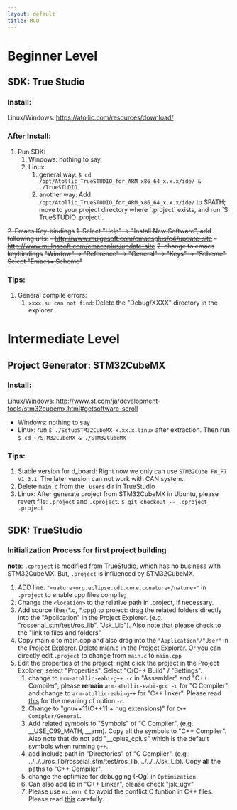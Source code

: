 ```yaml
---
layout: default
title: MCU
---
```


# Beginner Level
## SDK: True Studio
### Install:
Linux/Windows: https://atollic.com/resources/download/

### After Install:
1. Run SDK:
   1. Windows: nothing to say.
   2. Linux: 
       1. general way: `$ cd /opt/Atollic_TrueSTUDIO_for_ARM_x86_64_x.x.x/ide/ & ./TrueSTUDIO`
       2. another way: Add `/opt/Atollic_TrueSTUDIO_for_ARM_x86_64_x.x.x/ide/` to $PATH; move to your project directory where `.project` exists, and run `$ TrueSTUDIO .project`.
 
~~2. Emacs Key-bindings~~
   ~~1. Select "Help" -> "Install New Software", add following urls:~~
      ~~- http://www.mulgasoft.com/emacsplus/e4/update-site~~
      ~~- http://www.mulgasoft.com/emacsplus/update-site~~
   ~~2. change to emacs keybindings~~
      ~~"Window" -> "Reference" -> "General" -> "Keys" -> "Scheme". Select "Emacs+ Scheme"~~

### Tips:
1. General compile errors:
    1. `xxxx.su can not find`: Delete the "Debug/XXXX" directory in the explorer

# Intermediate Level
## Project Generator: STM32CubeMX 

### Install:
Linux/Windows: http://www.st.com/ja/development-tools/stm32cubemx.html#getsoftware-scroll
- Windows: nothing to say
- Linux: run `$ ./SetupSTM32CubeMX-x.xx.x.linux` after extraction. Then run `$ cd ~/STM32CubeMX & ./STM32CubeMX`

### Tips:
1. Stable version for d_board: Right now we only can use ```STM32Cube FW_F7 V1.3.1```. The later version can not work with CAN system.
2. Delete ``` main.c ``` from the ``` Users``` dir in TrueStudio
3. Linux: After generate project from STM32CubeMX in Ubuntu, please revert file: ```.project``` and ```.cproject```.
```$ git checkout -- .cproject  .project```  

## SDK: TrueStudio

### Initialization  Process for first project building
**note**: `.cproject` is modified from TrueStudio, which has no business with STM32CubeMX. But, `.project` is influenced by STM32CubeMX.
1. ADD line: `"<nature>org.eclipse.cdt.core.ccnature</nature>"` in `.project` to enable cpp files compile; 
2. Change the `<location>` to the relative path in .project, if necessary.
2. Add source files(*.c, *.cpp) to project: drag the related folders directly into the "Application" in the Project Explorer. (e.g. "rosserial_stm/test/ros_lib", "Jsk_Lib"). Also note that please check to the "link to files and folders"
3. Copy main.c to main.cpp and also drag into the `"Application"/"User"` in the Project Explorer. 
    Delete mian.c in the Project Explorer.  Or you can directly edit `.project` to change from `main.c` to `main.cpp`
4. Edit the properties of the project: right click the project in the Project Explorer, select "Properties". Select "C/C++ Build" / "Settings". 
   1. change to `arm-atollic-eabi-g++ -c` in "Assembler" and  "C++ Compiler", please **remain** `arm-atollic-eabi-gcc -c` for "C Compiler", and change to `arm-atollic-eabi-g++` for  "C++ linker". Please read [this](http://kaworu.jpn.org/cpp/g++) for the meaning of option `-c`.
   2. Change to "gnu++11(C++11 + nug extensions)" for `C++ Comipler/General`.
   3. Add related symbols to "Symbols" of  "C Compiler",  (e.g. __USE_C99_MATH, __arm). Copy all the symbols to "C++ Compiler". Also note that do not add "__cplus_cplus" which is the default symbols when running `g++`.
   4. add include path in "Directories" of  "C Compiler".  (e.g.: ../../../ros_lib/rosseial_stm/test/ros_lib, ../../../Jsk_Lib). Copy **all** the paths to "C++ Compiler". 
   5. change the optimize for debugging (-Og) in `Optimization` 
   6. Can also add lib in "C++ Linker", please check "jsk_ugv"
   7. Please use `extern C` to avoid the conflict C funtion in C++ files. Please read [this](https://aki-yam.hatenablog.com/entry/20081019/1224386522) carefully.



